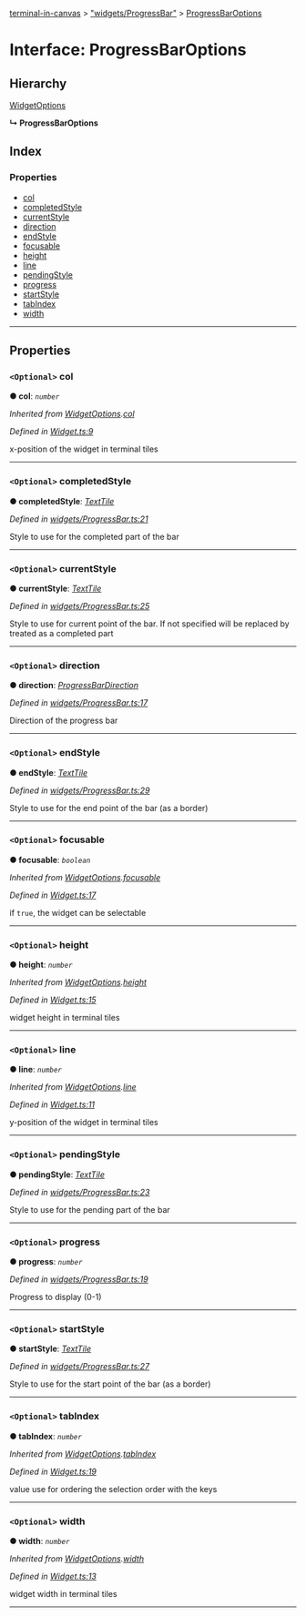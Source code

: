 [terminal-in-canvas](../README.md) > ["widgets/ProgressBar"](../modules/_widgets_progressbar_.md) > [ProgressBarOptions](../interfaces/_widgets_progressbar_.progressbaroptions.md)

# Interface: ProgressBarOptions

## Hierarchy

 [WidgetOptions](_widget_.widgetoptions.md)

**↳ ProgressBarOptions**

## Index

### Properties

* [col](_widgets_progressbar_.progressbaroptions.md#col)
* [completedStyle](_widgets_progressbar_.progressbaroptions.md#completedstyle)
* [currentStyle](_widgets_progressbar_.progressbaroptions.md#currentstyle)
* [direction](_widgets_progressbar_.progressbaroptions.md#direction)
* [endStyle](_widgets_progressbar_.progressbaroptions.md#endstyle)
* [focusable](_widgets_progressbar_.progressbaroptions.md#focusable)
* [height](_widgets_progressbar_.progressbaroptions.md#height)
* [line](_widgets_progressbar_.progressbaroptions.md#line)
* [pendingStyle](_widgets_progressbar_.progressbaroptions.md#pendingstyle)
* [progress](_widgets_progressbar_.progressbaroptions.md#progress)
* [startStyle](_widgets_progressbar_.progressbaroptions.md#startstyle)
* [tabIndex](_widgets_progressbar_.progressbaroptions.md#tabindex)
* [width](_widgets_progressbar_.progressbaroptions.md#width)

---

## Properties

<a id="col"></a>

### `<Optional>` col

**● col**: *`number`*

*Inherited from [WidgetOptions](_widget_.widgetoptions.md).[col](_widget_.widgetoptions.md#col)*

*Defined in [Widget.ts:9](https://github.com/danikaze/terminal-in-canvas/blob/13134dd/src/Widget.ts#L9)*

x-position of the widget in terminal tiles

___
<a id="completedstyle"></a>

### `<Optional>` completedStyle

**● completedStyle**: *[TextTile](_terminal_.texttile.md)*

*Defined in [widgets/ProgressBar.ts:21](https://github.com/danikaze/terminal-in-canvas/blob/13134dd/src/widgets/ProgressBar.ts#L21)*

Style to use for the completed part of the bar

___
<a id="currentstyle"></a>

### `<Optional>` currentStyle

**● currentStyle**: *[TextTile](_terminal_.texttile.md)*

*Defined in [widgets/ProgressBar.ts:25](https://github.com/danikaze/terminal-in-canvas/blob/13134dd/src/widgets/ProgressBar.ts#L25)*

Style to use for current point of the bar. If not specified will be replaced by treated as a completed part

___
<a id="direction"></a>

### `<Optional>` direction

**● direction**: *[ProgressBarDirection](../enums/_widgets_progressbar_.progressbardirection.md)*

*Defined in [widgets/ProgressBar.ts:17](https://github.com/danikaze/terminal-in-canvas/blob/13134dd/src/widgets/ProgressBar.ts#L17)*

Direction of the progress bar

___
<a id="endstyle"></a>

### `<Optional>` endStyle

**● endStyle**: *[TextTile](_terminal_.texttile.md)*

*Defined in [widgets/ProgressBar.ts:29](https://github.com/danikaze/terminal-in-canvas/blob/13134dd/src/widgets/ProgressBar.ts#L29)*

Style to use for the end point of the bar (as a border)

___
<a id="focusable"></a>

### `<Optional>` focusable

**● focusable**: *`boolean`*

*Inherited from [WidgetOptions](_widget_.widgetoptions.md).[focusable](_widget_.widgetoptions.md#focusable)*

*Defined in [Widget.ts:17](https://github.com/danikaze/terminal-in-canvas/blob/13134dd/src/Widget.ts#L17)*

if `true`, the widget can be selectable

___
<a id="height"></a>

### `<Optional>` height

**● height**: *`number`*

*Inherited from [WidgetOptions](_widget_.widgetoptions.md).[height](_widget_.widgetoptions.md#height)*

*Defined in [Widget.ts:15](https://github.com/danikaze/terminal-in-canvas/blob/13134dd/src/Widget.ts#L15)*

widget height in terminal tiles

___
<a id="line"></a>

### `<Optional>` line

**● line**: *`number`*

*Inherited from [WidgetOptions](_widget_.widgetoptions.md).[line](_widget_.widgetoptions.md#line)*

*Defined in [Widget.ts:11](https://github.com/danikaze/terminal-in-canvas/blob/13134dd/src/Widget.ts#L11)*

y-position of the widget in terminal tiles

___
<a id="pendingstyle"></a>

### `<Optional>` pendingStyle

**● pendingStyle**: *[TextTile](_terminal_.texttile.md)*

*Defined in [widgets/ProgressBar.ts:23](https://github.com/danikaze/terminal-in-canvas/blob/13134dd/src/widgets/ProgressBar.ts#L23)*

Style to use for the pending part of the bar

___
<a id="progress"></a>

### `<Optional>` progress

**● progress**: *`number`*

*Defined in [widgets/ProgressBar.ts:19](https://github.com/danikaze/terminal-in-canvas/blob/13134dd/src/widgets/ProgressBar.ts#L19)*

Progress to display (0-1)

___
<a id="startstyle"></a>

### `<Optional>` startStyle

**● startStyle**: *[TextTile](_terminal_.texttile.md)*

*Defined in [widgets/ProgressBar.ts:27](https://github.com/danikaze/terminal-in-canvas/blob/13134dd/src/widgets/ProgressBar.ts#L27)*

Style to use for the start point of the bar (as a border)

___
<a id="tabindex"></a>

### `<Optional>` tabIndex

**● tabIndex**: *`number`*

*Inherited from [WidgetOptions](_widget_.widgetoptions.md).[tabIndex](_widget_.widgetoptions.md#tabindex)*

*Defined in [Widget.ts:19](https://github.com/danikaze/terminal-in-canvas/blob/13134dd/src/Widget.ts#L19)*

value use for ordering the selection order with the keys

___
<a id="width"></a>

### `<Optional>` width

**● width**: *`number`*

*Inherited from [WidgetOptions](_widget_.widgetoptions.md).[width](_widget_.widgetoptions.md#width)*

*Defined in [Widget.ts:13](https://github.com/danikaze/terminal-in-canvas/blob/13134dd/src/Widget.ts#L13)*

widget width in terminal tiles

___

